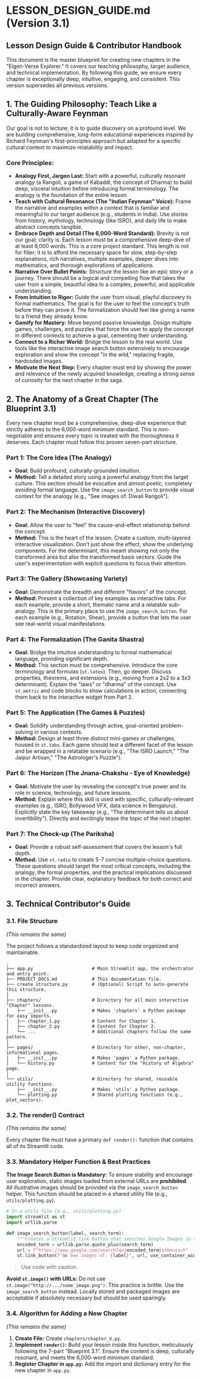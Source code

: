 # LESSON_DESIGN_GUIDE.md (Version 3.1)

## Lesson Design Guide & Contributor Handbook

This document is the master blueprint for creating new chapters in the "Eigen-Verse Explorer." It covers our teaching philosophy, target audience, and technical implementation. By following this guide, we ensure every chapter is exceptionally deep, intuitive, engaging, and consistent. This version supersedes all previous versions.

## 1. The Guiding Philosophy: Teach Like a Culturally-Aware Feynman

Our goal is not to lecture; it is to guide discovery on a profound level. We are building comprehensive, long-form educational experiences inspired by Richard Feynman's first-principles approach but adapted for a specific cultural context to maximize relatability and impact.

### Core Principles:

*   **Analogy First, Jargon Last:** Start with a powerful, culturally resonant analogy (a Rangoli, a game of Kabaddi, the concept of Dharma) to build deep, visceral intuition before introducing formal terminology. The analogy is the foundation of the entire lesson.
*   **Teach with Cultural Resonance (The "Indian Feynman" Voice):** Frame the narrative and examples within a context that is familiar and meaningful to our target audience (e.g., students in India). Use stories from history, mythology, technology (like ISRO), and daily life to make abstract concepts tangible.
*   **Embrace Depth and Detail (The 6,000-Word Standard):** Brevity is not our goal; clarity is. Each lesson must be a comprehensive deep-dive of at least 6,000 words. This is a core project standard. This length is not for filler; it is to afford the necessary space for slow, step-by-step explanations, rich narratives, multiple examples, deeper dives into mathematics, and thorough explorations of applications.
*   **Narrative Over Bullet Points:** Structure the lesson like an epic story or a journey. There should be a logical and compelling flow that takes the user from a simple, beautiful idea to a complex, powerful, and applicable understanding.
*   **From Intuition to Rigor:** Guide the user from visual, playful discovery to formal mathematics. The goal is for the user to feel the concept's truth before they can prove it. The formalization should feel like giving a name to a friend they already know.
*   **Gamify for Mastery:** Move beyond passive knowledge. Design multiple games, challenges, and puzzles that force the user to apply the concept in different contexts to achieve a goal, cementing their understanding.
*   **Connect to a Richer World:** Bridge the lesson to the real world. Use tools like the interactive image search button extensively to encourage exploration and show the concept "in the wild," replacing fragile, hardcoded images.
*   **Motivate the Next Step:** Every chapter must end by showing the power and relevance of the newly acquired knowledge, creating a strong sense of curiosity for the next chapter in the saga.

## 2. The Anatomy of a Great Chapter (The Blueprint 3.1)

Every new chapter must be a comprehensive, deep-dive experience that strictly adheres to the 6,000-word minimum standard. This is non-negotiable and ensures every topic is treated with the thoroughness it deserves. Each chapter must follow this proven seven-part structure.

### Part 1: The Core Idea (The Analogy)
*   **Goal:** Build profound, culturally-grounded intuition.
*   **Method:** Tell a detailed story using a powerful analogy from the target culture. This section should be evocative and almost poetic, completely avoiding formal language. Use the `image_search_button` to provide visual context for the analogy (e.g., "See images of: Diwali Rangoli").

### Part 2: The Mechanism (Interactive Discovery)
*   **Goal:** Allow the user to "feel" the cause-and-effect relationship behind the concept.
*   **Method:** This is the heart of the lesson. Create a custom, multi-layered interactive visualization. Don't just show the effect; show the underlying components. For the determinant, this meant showing not only the transformed area but also the transformed basis vectors. Guide the user's experimentation with explicit questions to focus their attention.

### Part 3: The Gallery (Showcasing Variety)
*   **Goal:** Demonstrate the breadth and different "flavors" of the concept.
*   **Method:** Present a collection of key examples as interactive tabs. For each example, provide a short, thematic name and a relatable sub-analogy. This is the primary place to use the `image_search_button`. For each example (e.g., Rotation, Shear), provide a button that lets the user see real-world visual manifestations.

### Part 4: The Formalization (The Ganita Shastra)
*   **Goal:** Bridge the intuitive understanding to formal mathematical language, providing significant depth.
*   **Method:** This section must be comprehensive. Introduce the core terminology and formulas (`st.latex`). Then, go deeper. Discuss properties, theorems, and extensions (e.g., moving from a 2x2 to a 3x3 determinant). Explain the "laws" or "dharma" of the concept. Use `st.metric` and code blocks to show calculations in action, connecting them back to the interactive widget from Part 2.

### Part 5: The Application (The Games & Puzzles)
*   **Goal:** Solidify understanding through active, goal-oriented problem-solving in various contexts.
*   **Method:** Design at least three distinct mini-games or challenges, housed in `st.tabs`. Each game should test a different facet of the lesson and be wrapped in a relatable scenario (e.g., "The ISRO Launch," "The Jaipur Artisan," "The Astrologer's Puzzle").

### Part 6: The Horizon (The Jnana-Chakshu - Eye of Knowledge)
*   **Goal:** Motivate the user by revealing the concept's true power and its role in science, technology, and future lessons.
*   **Method:** Explain where this skill is used with specific, culturally-relevant examples (e.g., ISRO, Bollywood VFX, data science in Bengaluru). Explicitly state the key takeaway (e.g., "The determinant tells us about invertibility"). Directly and excitingly tease the topic of the next chapter.

### Part 7: The Check-up (The Pariksha)
*   **Goal:** Provide a robust self-assessment that covers the lesson's full depth.
*   **Method:** Use `st.radio` to create 5-7 concise multiple-choice questions. These questions should target the most critical concepts, including the analogy, the formal properties, and the practical implications discussed in the chapter. Provide clear, explanatory feedback for both correct and incorrect answers.

## 3. Technical Contributor's Guide

### 3.1. File Structure
*(This remains the same)*

The project follows a standardized layout to keep code organized and maintainable.
```
.
├── app.py                      # Main Streamlit app, the orchestrator and entry point.
├── PROJECT_DOCS.md             # This documentation file.
├── create_structure.py         # (Optional) Script to auto-generate this structure.
│
├── chapters/                   # Directory for all main interactive "Chapter" lessons.
│   ├── __init__.py             # Makes 'chapters' a Python package for easy imports.
│   ├── chapter_1.py            # Content for Chapter 1.
│   ├── chapter_2.py            # Content for Chapter 2.
│   └── ...                     # Additional chapters follow the same pattern.
│
├── pages/                      # Directory for other, non-chapter, informational pages.
│   ├── __init__.py             # Makes 'pages' a Python package.
│   └── history.py              # Content for the "History of Algebra" page.
│
└── utils/                      # Directory for shared, reusable utility functions.
    ├── __init__.py             # Makes 'utils' a Python package.
    └── plotting.py             # Shared plotting functions (e.g., plot_vectors).
```

### 3.2. The render() Contract
*(This remains the same)*

Every chapter file must have a primary `def render():` function that contains all of its Streamlit code.

### 3.3. Mandatory Helper Function & Best Practices
**The Image Search Button is Mandatory:** To ensure stability and encourage user exploration, static images loaded from external URLs are **prohibited**. All illustrative images should be provided via the `image_search_button` helper. This function should be placed in a shared utility file (e.g., `utils/plotting.py`).

```python
# In a utils file (e.g., utils/plotting.py)
import streamlit as st
import urllib.parse

def image_search_button(label, search_term):
    """Creates a Streamlit link button that searches Google Images in a new tab."""
    encoded_term = urllib.parse.quote_plus(search_term)
    url = f"https://www.google.com/search?q={encoded_term}&tbm=isch"
    st.link_button(f"🖼️ See images of: {label}", url, use_container_width=True)
```
> Use code with caution.

**Avoid `st.image()` with URLs:** Do not use `st.image("http://.../some_image.png")`. This practice is brittle. Use the `image_search_button` instead. Locally stored and packaged images are acceptable if absolutely necessary but should be used sparingly.

### 3.4. Algorithm for Adding a New Chapter
*(This remains the same)*

1.  **Create File:** Create `chapters/chapter_X.py`.
2.  **Implement `render()`:** Build your lesson inside this function, meticulously following the 7-part "Blueprint 3.1". Ensure the content is deep, culturally resonant, and meets the 6,000-word minimum standard.
3.  **Register Chapter in `app.py`:** Add the import and dictionary entry for the new chapter in `app.py`.